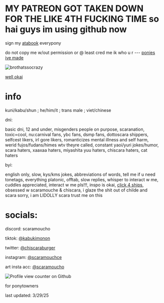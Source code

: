 # MY PATREON GOT TAKEN DOWN FOR THE LIKE 4TH FUCKING TIME so hai guys im using github now

sign my [atabook](https://scaramoucho.atabook.org/) everypony


do not copy me w/out permission or @ least cred me ik who u r --- [ponies ive made](https://kabunya.straw.page/)

![brothatssocrazy](https://github.com/user-attachments/assets/5da43837-eb16-4253-aa30-a092d435eb76)

[well okai](https://docs.google.com/document/d/1VcBvhgGj3tl2pDkNVjfYlD1Urju7AIjbpyDvEdSQyfU/edit?usp=sharing)

# info

kuni/kabu/shun ; he/him/it ; trans male ; viet/chinese 

 dni:

basic dni, 12 and under, misgenders people on purpose, scaranation, toxic=cool, nu:carnival fans, ybc fans, dsmp fans, dottoscara shippers, selfcest likers, irl gore likers, romanticizes mental illness and self harm, werid fujos/fudans/himes wtv theyre called, constant yaoi/yuri jokes/humor, scara haters, xaaxaa haters, miyashita yuu haters, chiscara haters, cat haters

 byi:

english only, slow, kys/kms jokes, abbreviations of words, tell me if u need tonetags, everything platonic, offtab, slow replies, whisper to interact w me, cuddles appreciated,  interact w me pls!!!, inspo is okai, [click 4 ships](https://chiscaraburger.straw.page/), obsessed w scaramouche & chiscara, i glaze the shit out of childe and scara sorry, i am LIDOLLY scara trust me on this

# socials:

discord: scaramoucho

tiktok: [@kabukimonon](https://www.tiktok.com/@kabukimonon?lang=en)

twitter: [@chiscaraburger](https://x.com/chiscaraburger)

instagram: [@scaramouchce](https://www.instagram.com/scaramouchce/)

art insta acc: [@scaramoucho](https://www.instagram.com/scaramoucho/)

![Profile view counter on Github](https://komarev.com/ghpvc/?username=scaramoucho)

for ponytowners

last updated: 3/29/25
